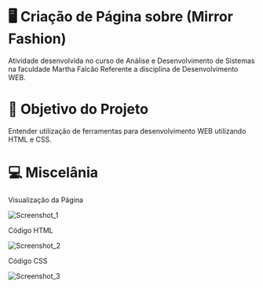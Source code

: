 # :desktop_computer:	 Criação de Página sobre (Mirror Fashion)

Atividade desenvolvida no curso de Análise e Desenvolvimento de Sistemas na faculdade Martha Falcão Referente a disciplina de Desenvolvimento WEB.

# :bookmark_tabs:	Objetivo do Projeto
Entender utilização de ferramentas para desenvolvimento WEB utilizando HTML e CSS.

# 💻 Miscelânia

Visualização da Página

![Screenshot_1](https://user-images.githubusercontent.com/93956726/187035679-f59c463e-8107-464c-a620-deecba57fd38.png)

Código HTML

![Screenshot_2](https://user-images.githubusercontent.com/93956726/187035689-6b2a6c80-070e-4744-a778-9b358e16a24c.png)

Código CSS

![Screenshot_3](https://user-images.githubusercontent.com/93956726/187035701-16664eb9-75ff-4fc0-9291-6f8136cea3f8.png) 
